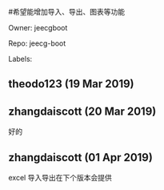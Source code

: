 #希望能增加导入、导出、图表等功能

Owner: jeecgboot

Repo: jeecg-boot

Labels: 

## theodo123 (19 Mar 2019)



## zhangdaiscott (20 Mar 2019)

好的

## zhangdaiscott (01 Apr 2019)

excel 导入导出在下个版本会提供

